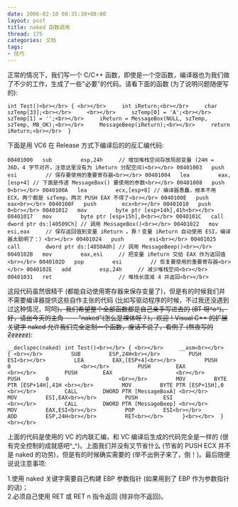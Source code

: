 ```yaml
---
date: 2006-02-10 08:35:38+00:00
layout: post
title: naked 函数调用
thread: 175
categories: 文档
tags:
- 技巧
---
```


正常的情况下，我们写一个 C/C++ 函数，即使是一个空函数，编译器也为我们做了不少的工作，生成了一些"必要"的代码。请看下面的函数 (为了说明问题随便写的):   


<!-- more -->  
  

    
    int Test()<br></br> { <br></br>     int iReturn;<br></br>     char szTemp[33];<br></br>     <br></br>     szTemp[0] = 'A';<br></br>     szTemp[1] = '';<br></br>     iReturn = MessageBox(NULL, szTemp, szTemp, MB_OK);<br></br>     MessageBeep(iReturn);<br></br>     return iReturn;<br></br>  }

  


下面是用 VC6 在 Release 方式下编译后的的反汇编代码:

  
  

    
    00401000   sub         esp,24h     // 增加堆栈空间存放局部变量 (24H = 36D，4 字节对齐，注意这里没有为 iReturn 分配空间)<br></br> 00401003   push        esi         // 保存要使用的重要寄存器<br></br> 00401004   lea         eax,[esp+4] // 下面是传递 MessageBox() 要使用的参数<br></br> 00401008   push        0<br></br> 0040100A   lea         ecx,[esp+8] // 编译器愚蠢，根本不用 ECX，两个都是 szTemp，两次 PUSH EAX 不得了<br></br> 0040100E   push        eax<br></br> 0040100F   push        ecx<br></br> 00401010   push        0<br></br> 00401012   mov         byte ptr [esp+14h],41h<br></br> 00401017   mov         byte ptr [esp+15h],0<br></br> 0040101C   call        dword ptr ds:[40509Ch] // 调用 MessageBox()<br></br> 00401022   mov         esi,eax     // 保存返回值到变量 iReturn 。靠！变量 iReturn 自动使用 ESI，编译器太聪明了：）<br></br> 00401024   push        esi<br></br> 00401025   call        dword ptr ds:[4050A0h] // 调用 MessageBeep()<br></br> 0040102B   mov         eax,esi     // 把变量 iReturn 交给 EAX 作为返回值<br></br> 0040102D   pop         esi         // 恢复要使用的重要寄存器<br></br> 0040102E   add         esp,24h     // 减少堆栈空间<br></br> 00401031   ret                     // 堆栈长度减 4 并返回<br></br> 

  


  
这段代码虽然很精干 (都能自动使用寄存器来保存变量了)，但是有的时候我们并不需要编译器提供这些自作主张的代码 (比如写驱动程序的时候，不过我还没遇到过这种情况，呵呵~~)，我们希望整个全部函数都是自己亲手写进去的 (BT 呀^o^)。好，请出今天的主角 ---- "naked"(怎么是裸体呀？)，欢迎！Visual C++ 的扩展关键字 naked 允许我们完全定制一个函数，废话不说了，看例子 (熬夜写的 Zzzzzz~~):

  
  

    
    __declspec(naked) int Test()<br></br> { <br></br>     __asm<br></br>     { <br></br>         SUB         ESP,24H<br></br>         PUSH        ESI<br></br>         LEA         EAX,[ESP+4]<br></br>         PUSH        0                      <br></br>         PUSH        EAX                    <br></br>         PUSH        EAX                    <br></br>         PUSH        0                      <br></br>         MOV         BYTE PTR [ESP+14H],41H <br></br>         MOV         BYTE PTR [ESP+15H],0   <br></br>         CALL        DWORD PTR [MessageBoxA] <br></br>         MOV         ESI,EAX<br></br>         PUSH        ESI                    <br></br>         CALL        DWORD PTR [MessageBeep] <br></br>         MOV         EAX,ESI<br></br>         POP         ESI<br></br>         ADD         ESP,24H<br></br>         RET<br></br>      }<br></br>  }<br></br> 

  


上面的代码是使用的 VC 的内联汇编，和 VC 编译后生成的代码完全是一样的 (很有完全控制的成就感吧^_^)。上面我们并没有又节省什么 (节省的 PUSH ECX 并不是 naked 的功劳)，但是有的时候确实需要的 (举不出例子来了，倒！)。最后随便说说注意事项:   
  
1.使用 naked 关键字需要自己构建 EBP 参数指针 (如果用到了 EBP 作为参数指针的话)；  
2.必须自己使用 RET 或 RET n 指令返回 (除非你不返回)。  


  

